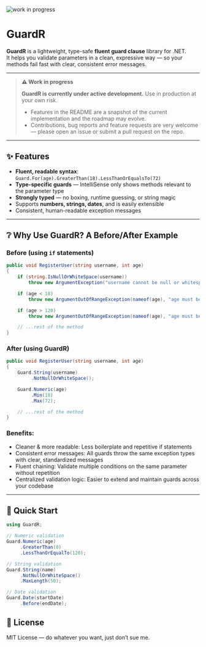 ![work in progress](https://img.shields.io/badge/status-WIP-yellow)

# GuardR

**GuardR** is a lightweight, type-safe **fluent guard clause** library for .NET.  
It helps you validate parameters in a clean, expressive way — so your methods fail fast with clear, consistent error messages.

---
> **⚠️ Work in progress**
>
> **GuardR is currently under active development.** Use in production at your own risk.
>
> - Features in the README are a snapshot of the current implementation and the roadmap may evolve.
> - Contributions, bug reports and feature requests are very welcome — please open an issue or submit a pull request on the repo.
---


## ✨ Features
- **Fluent, readable syntax**: `Guard.For(age).GreaterThan(18).LessThanOrEqualsTo(72)`
- **Type-specific guards** — IntelliSense only shows methods relevant to the parameter type
- **Strongly typed** — no boxing, runtime guessing, or string magic
- Supports **numbers, strings, dates**, and is easily extensible
- Consistent, human-readable exception messages

---
## ❔ Why Use GuardR? A Before/After Example

### Before (using `if` statements)

```csharp
public void RegisterUser(string username, int age)
{
    if (string.IsNullOrWhiteSpace(username))
        throw new ArgumentException("username cannot be null or whitespace", nameof(username));

    if (age < 18)
        throw new ArgumentOutOfRangeException(nameof(age), "age must be at least 18");

    if (age > 120)
        throw new ArgumentOutOfRangeException(nameof(age), "age must be less than or equal to 120");

    // ...rest of the method
}
```
### After (using GuardR)
```csharp
public void RegisterUser(string username, int age)
{
    Guard.String(username)
         .NotNullOrWhiteSpace();

    Guard.Numeric(age)
         .Min(18)
         .Max(72);

    // ...rest of the method
}
```
### Benefits:
- Cleaner & more readable: Less boilerplate and repetitive if statements
- Consistent error messages: All guards throw the same exception types with clear, standardized messages
- Fluent chaining: Validate multiple conditions on the same parameter without repetition
- Centralized validation logic: Easier to extend and maintain guards across your codebase
---

## 🚀 Quick Start
```csharp
using GuardR;

// Numeric validation
Guard.Numeric(age)
     .GreaterThan(0)
     .LessThanOrEqualTo(120);

// String validation
Guard.String(name)
     .NotNullOrWhiteSpace()
     .MaxLength(50);

// Date validation
Guard.Date(startDate)
     .Before(endDate);
```

## 📜 License
MIT License — do whatever you want, just don’t sue me.
